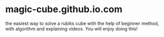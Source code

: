 # magic-cube.github.io.com
the easiest way to solve a rubiks cube with the help of beginner method, with algorithm and explaining videos. You will enjoy doing this!
